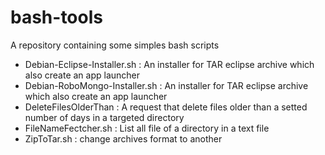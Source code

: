 # bash-tools

A repository containing some simples bash scripts

* Debian-Eclipse-Installer.sh : An installer for TAR eclipse archive which also create an app launcher
* Debian-RoboMongo-Installer.sh : An installer for TAR eclipse archive which also create an app launcher
* DeleteFilesOlderThan : A request that delete files older than a setted number of days in a targeted directory
* FileNameFectcher.sh : List all file of a directory in a text file
* ZipToTar.sh : change archives format to another
